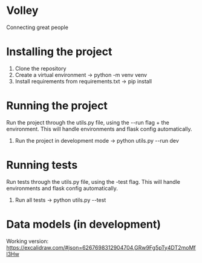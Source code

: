 # Volley
Connecting great people

# Installing the project
1. Clone the repository
2. Create a virtual environment -> python -m venv venv
3. Install requirements from requirements.txt -> pip install

# Running the project
Run the project through the utils.py file, using the --run flag + the environment. This will handle environments and flask config automatically.
1. Run the project in development mode -> python utils.py --run dev

# Running tests
Run tests through the utils.py file, using the -test flag. This will handle environments and flask config automatically.
1. Run all tests -> python utils.py --test

# Data models (in development)
Working version: https://excalidraw.com/#json=6267698312904704,GRw9Fg5pTy4DT2moMfl3Hw
